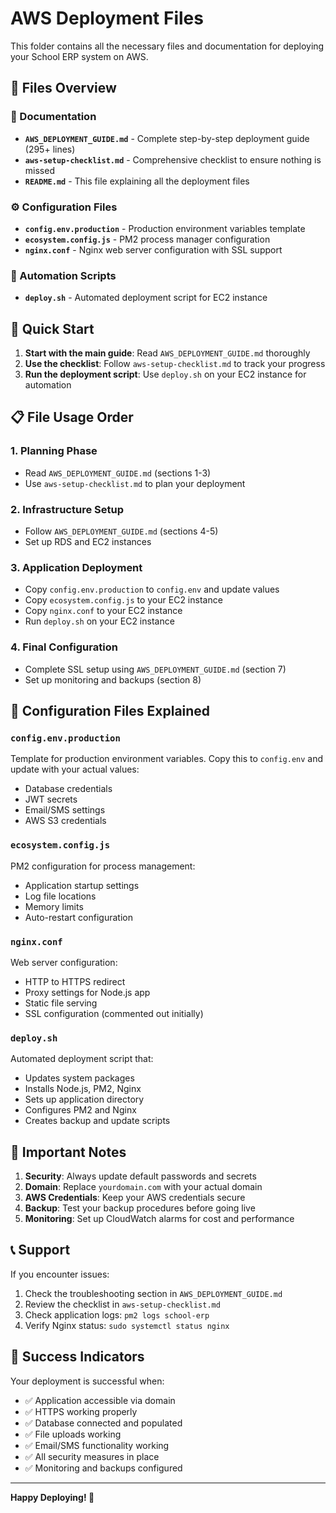 # AWS Deployment Files

This folder contains all the necessary files and documentation for deploying your School ERP system on AWS.

## 📁 Files Overview

### 📖 Documentation
- **`AWS_DEPLOYMENT_GUIDE.md`** - Complete step-by-step deployment guide (295+ lines)
- **`aws-setup-checklist.md`** - Comprehensive checklist to ensure nothing is missed
- **`README.md`** - This file explaining all the deployment files

### ⚙️ Configuration Files
- **`config.env.production`** - Production environment variables template
- **`ecosystem.config.js`** - PM2 process manager configuration
- **`nginx.conf`** - Nginx web server configuration with SSL support

### 🚀 Automation Scripts
- **`deploy.sh`** - Automated deployment script for EC2 instance

## 🎯 Quick Start

1. **Start with the main guide**: Read `AWS_DEPLOYMENT_GUIDE.md` thoroughly
2. **Use the checklist**: Follow `aws-setup-checklist.md` to track your progress
3. **Run the deployment script**: Use `deploy.sh` on your EC2 instance for automation

## 📋 File Usage Order

### 1. Planning Phase
- Read `AWS_DEPLOYMENT_GUIDE.md` (sections 1-3)
- Use `aws-setup-checklist.md` to plan your deployment

### 2. Infrastructure Setup
- Follow `AWS_DEPLOYMENT_GUIDE.md` (sections 4-5)
- Set up RDS and EC2 instances

### 3. Application Deployment
- Copy `config.env.production` to `config.env` and update values
- Copy `ecosystem.config.js` to your EC2 instance
- Copy `nginx.conf` to your EC2 instance
- Run `deploy.sh` on your EC2 instance

### 4. Final Configuration
- Complete SSL setup using `AWS_DEPLOYMENT_GUIDE.md` (section 7)
- Set up monitoring and backups (section 8)

## 🔧 Configuration Files Explained

### `config.env.production`
Template for production environment variables. Copy this to `config.env` and update with your actual values:
- Database credentials
- JWT secrets
- Email/SMS settings
- AWS S3 credentials

### `ecosystem.config.js`
PM2 configuration for process management:
- Application startup settings
- Log file locations
- Memory limits
- Auto-restart configuration

### `nginx.conf`
Web server configuration:
- HTTP to HTTPS redirect
- Proxy settings for Node.js app
- Static file serving
- SSL configuration (commented out initially)

### `deploy.sh`
Automated deployment script that:
- Updates system packages
- Installs Node.js, PM2, Nginx
- Sets up application directory
- Configures PM2 and Nginx
- Creates backup and update scripts

## 🚨 Important Notes

1. **Security**: Always update default passwords and secrets
2. **Domain**: Replace `yourdomain.com` with your actual domain
3. **AWS Credentials**: Keep your AWS credentials secure
4. **Backup**: Test your backup procedures before going live
5. **Monitoring**: Set up CloudWatch alarms for cost and performance

## 📞 Support

If you encounter issues:
1. Check the troubleshooting section in `AWS_DEPLOYMENT_GUIDE.md`
2. Review the checklist in `aws-setup-checklist.md`
3. Check application logs: `pm2 logs school-erp`
4. Verify Nginx status: `sudo systemctl status nginx`

## 🎉 Success Indicators

Your deployment is successful when:
- ✅ Application accessible via domain
- ✅ HTTPS working properly
- ✅ Database connected and populated
- ✅ File uploads working
- ✅ Email/SMS functionality working
- ✅ All security measures in place
- ✅ Monitoring and backups configured

---

**Happy Deploying! 🚀**
